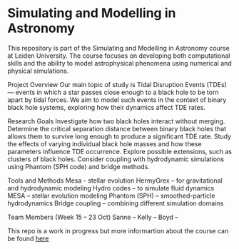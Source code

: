  # Simulating and Modelling in Astronomy
This repository is part of the Simulating and Modelling in Astronomy course at Leiden University.
The course focuses on developing both computational skills and the ability to model astrophysical phenomena using numerical and physical simulations.

Project Overview
Our main topic of study is Tidal Disruption Events (TDEs) — events in which a star passes close enough to a black hole to be torn apart by tidal forces.
We aim to model such events in the context of binary black hole systems, exploring how their dynamics affect TDE rates.

Research Goals
Investigate how two black holes interact without merging.
Determine the critical separation distance between binary black holes that allows them to survive long enough to produce a significant TDE rate.
Study the effects of varying individual black hole masses and how these parameters influence TDE occurrence.
Explore possible extensions, such as clusters of black holes. 
Consider coupling with hydrodynamic simulations using Phantom (SPH code) and bridge methods.

Tools and Methods
Mesa - stellar evolution
HermyGrex – for gravitational and hydrodynamic modeling
Hydro codes – to simulate fluid dynamics
MESA – stellar evolution modeling
Phantom (SPH) – smoothed-particle hydrodynamics
Bridge coupling – combining different simulation domains

Team Members (Week 15 – 23 Oct)
Sanne – 
Kelly –
Boyd – 

This repo is a work in progress but more informartion about the course can be found [here](https://studiegids.universiteitleiden.nl/en/courses/130588/simulation-and-modeling-in-astrophysics-amuse)
